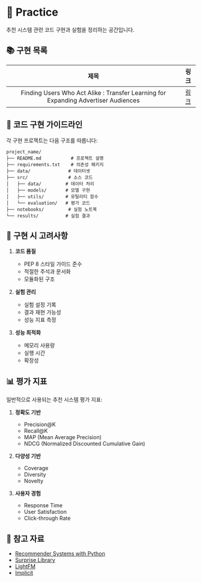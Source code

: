 # 📕 Practice

추천 시스템 관련 코드 구현과 실험을 정리하는 공간입니다.

## 📚 구현 목록

| 제목 | 링크 |
|:---:|:---:|
| Finding Users Who Act Alike : Transfer Learning for Expanding Advertiser Audiences | [링크](./Transfer%20Learning%20for%20Expanding%20Advertiser%20Audiences) |

## 📝 코드 구현 가이드라인

각 구현 프로젝트는 다음 구조를 따릅니다:

```
project_name/
├── README.md           # 프로젝트 설명
├── requirements.txt    # 의존성 패키지
├── data/              # 데이터셋
├── src/               # 소스 코드
│   ├── data/         # 데이터 처리
│   ├── models/       # 모델 구현
│   ├── utils/        # 유틸리티 함수
│   └── evaluation/   # 평가 코드
├── notebooks/         # 실험 노트북
└── results/          # 실험 결과
```

## 🔧 구현 시 고려사항

1. **코드 품질**
   - PEP 8 스타일 가이드 준수
   - 적절한 주석과 문서화
   - 모듈화된 구조

2. **실험 관리**
   - 실험 설정 기록
   - 결과 재현 가능성
   - 성능 지표 측정

3. **성능 최적화**
   - 메모리 사용량
   - 실행 시간
   - 확장성

## 📊 평가 지표

일반적으로 사용되는 추천 시스템 평가 지표:

1. **정확도 기반**
   - Precision@K
   - Recall@K
   - MAP (Mean Average Precision)
   - NDCG (Normalized Discounted Cumulative Gain)

2. **다양성 기반**
   - Coverage
   - Diversity
   - Novelty

3. **사용자 경험**
   - Response Time
   - User Satisfaction
   - Click-through Rate

## 📌 참고 자료

- [Recommender Systems with Python](https://github.com/lsjsj92/recommender_system_with_Python)
- [Surprise Library](https://github.com/NicolasHug/Surprise)
- [LightFM](https://github.com/lyst/lightfm)
- [Implicit](https://github.com/benfred/implicit)
